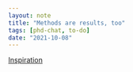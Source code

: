 ```yaml
---
layout: note
title: "Methods are results, too"
tags: [phd-chat, to-do]
date: "2021-10-08"
---
```


[Inspiration](https://onlinelibrary.wiley.com/doi/10.1002/hyp.14266)
